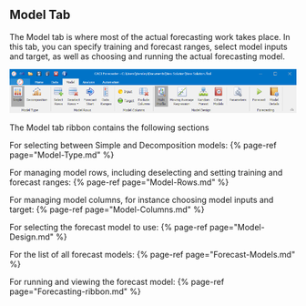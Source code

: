 
## Model Tab

The Model tab is where most of the actual forecasting work takes place. In this tab, you can specify training and forecast ranges, select model inputs and target, as well as choosing and running the actual forecasting model.


![Model Tab](imgs/ModelTab.png)

The Model tab ribbon contains the following sections

For selecting between Simple and Decomposition models:
{% page-ref page="Model-Type.md" %}

For managing model rows, including deselecting and setting training and forecast ranges:
{% page-ref page="Model-Rows.md" %}

For managing model columns, for instance choosing model inputs and target:
{% page-ref page="Model-Columns.md" %}

For selecting the forecast model to use:
{% page-ref page="Model-Design.md" %}

For the list of all forecast models:
{% page-ref page="Forecast-Models.md" %}

For running and viewing the forecast model:
{% page-ref page="Forecasting-ribbon.md" %}

